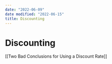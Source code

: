 ```yaml
---
date: "2022-06-09"
date modified: "2022-06-15"
title: Discounting
---
```


# Discounting
[[Two Bad Conclusions for Using a Discount Rate]]
